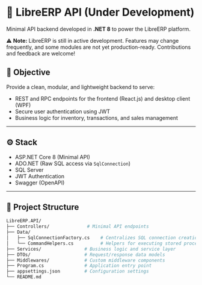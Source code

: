 # 🚀 LibreERP API (Under Development)

Minimal API backend developed in **.NET 8** to power the LibreERP platform.

⚠️ **Note:** LibreERP is still in active development. Features may change frequently, and some modules are not yet production-ready. Contributions and feedback are welcome!

## 🎯 Objective

Provide a clean, modular, and lightweight backend to serve:

- REST and RPC endpoints for the frontend (React.js) and desktop client (WPF)
- Secure user authentication using JWT
- Business logic for inventory, transactions, and sales management

---

## ⚙️ Stack

- ASP.NET Core 8 (Minimal API)
- ADO.NET (Raw SQL access via `SqlConnection`)
- SQL Server
- JWT Authentication
- Swagger (OpenAPI)

---

## 📁 Project Structure

```bash
LibreERP.API/
├── Controllers/              # Minimal API endpoints
├── Data/
│   ├── SqlConnectionFactory.cs    # Centralizes SQL connection creation
│   └── CommandHelpers.cs          # Helpers for executing stored procedures
├── Services/                # Business logic and service layer
├── DTOs/                    # Request/response data models
├── Middlewares/             # Custom middleware components
├── Program.cs               # Application entry point
├── appsettings.json         # Configuration settings
└── README.md
